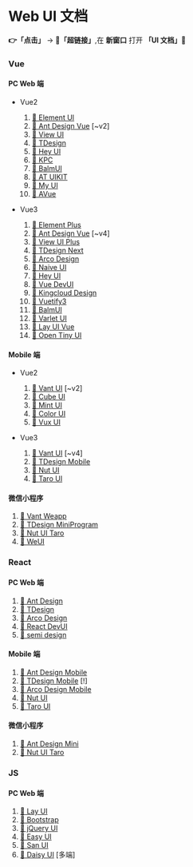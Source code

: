 # Web UI 文档

**👉「点击」** -> **🔗「超链接」**,在 **新窗口** 打开 **「UI 文档」📜**

### Vue

#### PC Web 端

-   Vue2

    1.  [🔗 Element UI](https://element.eleme.cn/#/zh-CN)
    1.  [🔗 Ant Design Vue](https://1x.antdv.com/docs/vue/introduce-cn/) [~v2]
    1.  [🔗 View UI](https://v4.iviewui.com)
    1.  [🔗 TDesign](https://tdesign.tencent.com/vue/getting-started)
    1.  [🔗 Hey UI](https://heyui.top)
    1.  [🔗 KPC](https://design.ksyun.com/v1/)
    1.  [🔗 BalmUI](https://v8.material.balmjs.com/#/)
    1.  [🔗 AT UIKIT](https://at-ui.github.io/at-ui/#/zh)
    1.  [🔗 My UI](https://newgateway.gitee.io/my/)
    1.  [🔗 AVue](https://www.avuejs.com/)

-   Vue3

    1.  [🔗 Element Plus](https://element-plus.gitee.io/zh-CN/)
    1.  [🔗 Ant Design Vue](https://antdv.com/components/overview-cn) [~v4]
    1.  [🔗 View UI Plus](https://www.iviewui.com)
    1.  [🔗 TDesign Next](https://tdesign.tencent.com/vue-next/getting-started)
    1.  [🔗 Arco Design](https://arco.design/vue/docs/start)
    1.  [🔗 Naive UI](https://www.naiveui.com/zh-CN/os-theme)
    1.  [🔗 Hey UI](https://v2.heyui.top)
    1.  [🔗 Vue DevUI](https://vue-devui.github.io)
    1.  [🔗 Kingcloud Design](https://design.ksyun.com/)
    1.  [🔗 Vuetify3](https://vuetifyjs.com/zh-Hans/getting-started/installation/)
    1.  [🔗 BalmUI](https://material.balmjs.com/)
    1.  [🔗 Varlet UI](https://varlet.gitee.io/varlet-ui/#/zh-CN/index)
    1.  [🔗 Lay UI Vue](http://www.layui-vue.com/zh-CN/index)
    1.  [🔗 Open Tiny UI](https://opentiny.design/tiny-vue/zh-CN/overview)

#### Mobile 端

-   Vue2

    1.  [🔗 Vant UI](https://vant-contrib.gitee.io/vant/v2/#/zh-CN/) [~v2]
    1.  [🔗 Cube UI](https://didi.github.io/cube-ui/#/zh-CN)
    1.  [🔗 Mint UI](http://mint-ui.github.io/#!/zh-cn)
    1.  [🔗 Color UI](https://miren123.gitee.io/colorui-document/)
    1.  [🔗 Vux UI](https://vux.li/)

-   Vue3

    1.  [🔗 Vant UI](https://vant-contrib.gitee.io/vant/#/zh-CN) [~v4]
    1.  [🔗 TDesign Mobile](https://tdesign.tencent.com/mobile-vue/getting-started)
    1.  [🔗 Nut UI](https://nutui.jd.com/h5/vue/4x/#/zh-CN/guide/intro)
    1.  [🔗 Taro UI](https://taro-ui.jd.com/#/docs/introduction)

#### 微信小程序

1.  [🔗 Vant Weapp](https://vant-contrib.gitee.io/vant-weapp/#/home)
1.  [🔗 TDesign MiniProgram](https://tdesign.tencent.com/miniprogram/overview)
1.  [🔗 Nut UI Taro](https://taro-ui.jd.com/#/docs/introduction)
1.  [🔗 WeUI](https://weui.io/)

### React

#### PC Web 端

1. [🔗 Ant Design](https://ant-design.gitee.io/index-cn)
1. [🔗 TDesign](https://tdesign.tencent.com/react/getting-started)
1. [🔗 Arco Design](https://arco.design/react/docs/start)
1. [🔗 React DevUI](https://react-devui.surge.sh)
1. [🔗 semi design](https://semi.design/zh-CN/)

#### Mobile 端

1. [🔗 Ant Design Mobile](https://ant-design-mobile.antgroup.com/zh)
1. [🔗 TDesign Mobile](https://tdesign.tencent.com/mobile-react/getting-started) [!]
1. [🔗 Arco Design Mobile](https://arco.design/mobile/react)
1. [🔗 Nut UI](https://nutui.jd.com/h5/react/2x/#/zh-CN/guide/intro-react)
1. [🔗 Taro UI](https://taro-docs.jd.com/docs/react-overall)

#### 微信小程序

1. [🔗 Ant Design Mini](https://ant-design-mini.antgroup.com)
1. [🔗 Nut UI Taro](https://nutui.jd.com/taro/react/2x/#/zh-CN/guide/intro-react)

### JS

#### PC Web 端

1.  [🔗 Lay UI](https://layui.dev/)
1.  [🔗 Bootstrap](https://v5.bootcss.com/)
1.  [🔗 jQuery UI](https://jqueryui.com/)
1.  [🔗 Easy UI](https://www.jeasyui.net/)
1.  [🔗 San UI](https://baidu.github.io/san/)
1.  [🔗 Daisy UI](https://daisyui.com/docs/install/) [多端]

